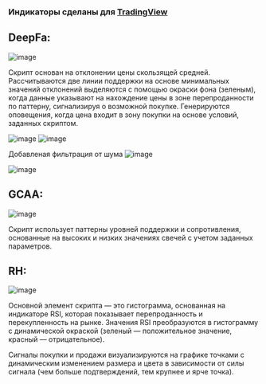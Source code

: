 

### Индикаторы сделаны для [TradingView](https://www.tradingview.com/pricing/?share_your_love=Aeroxer)

## DeepFa:

<!--![image](https://github.com/user-attachments/assets/d0d6b2d3-199c-471c-881a-f5ca1b4dee77)-->
![image](https://github.com/user-attachments/assets/e8472d00-5ccc-46ee-8eca-4f1838ce5d6d)


Скрипт основан на отклонении цены скользящей средней. Рассчитываются две линии поддержки на основе минимальных значений отклонений выделяются с помощью окраски фона (зеленым), когда данные указывают на нахождение цены в зоне перепроданности по паттерну, сигнализируя о возможной покупке. Генерируются оповещения, когда цена входит в зону покупки на основе условий, заданных скриптом.


![image](https://github.com/user-attachments/assets/ac7b553f-5b19-4076-94bc-37a108f217f0)
![image](https://github.com/user-attachments/assets/7f930d9a-2754-4131-a7c2-6980a251d4f2)

Добавленая фильтрация от шума
![image](https://github.com/user-attachments/assets/263e7ede-3ef4-4209-bffa-0e6e9f365ff7)

![image](https://github.com/user-attachments/assets/3050eeb8-fad0-4834-97d6-d8514ecfaec1)




## GCAA:

![image](https://github.com/user-attachments/assets/3426ca49-e017-4a20-a088-75ea71b56405)

Скрипт использует паттерны уровней поддержки и сопротивления, основанные на высоких и низких значениях свечей с учетом заданных параметров.




## RH:

![image](https://github.com/user-attachments/assets/e311e903-88a2-40e7-899e-014a8e63dd7d)

Основной элемент скрипта — это гистограмма, основанная на индикаторе RSI, которая показывает перепроданность и перекупленность на рынке. Значения RSI преобразуются в гистограмму с динамической окраской (зеленый — положительное значение, красный — отрицательное).

Сигналы покупки и продажи визуализируются на графике точками с динамическим изменением размера и цвета в зависимости от силы сигнала (чем больше подтверждений, тем крупнее и ярче точка).
